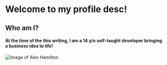 # Welcome to my profile desc!
## Who am I?
#### At the time of the this writing, I am a 14 y/o self-taught developer bringing a business idea to life!
![Image of Alex Hamilton](https://upload.wikimedia.org/wikipedia/commons/thumb/4/4f/John_Trumbull_-_Alexander_Hamilton_-_Google_Art_Project.jpg/500px-John_Trumbull_-_Alexander_Hamilton_-_Google_Art_Project.jpg)

